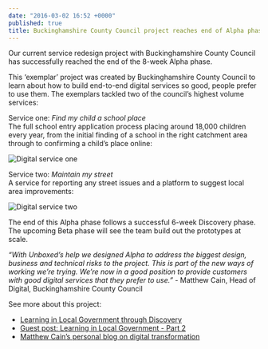 ```yaml
---
date: "2016-03-02 16:52 +0000"
published: true
title: Buckinghamshire County Council project reaches end of Alpha phase
---
```




Our current service redesign project with Buckinghamshire County Council has successfully reached the end of the 8-week Alpha phase.<br/>
 
This ‘exemplar’ project was created by Buckinghamshire County Council to learn about how to build end-to-end digital services so good, people prefer to use them. The exemplars tackled two of the council’s highest volume services:<br/> 

Service one: <i>Find my child a school place</i><br/>
The full school entry application process placing around 18,000 children every year, from the initial finding of a school in the right catchment area through to confirming a child’s place online:<br/>

![Digital service one](http://i1291.photobucket.com/albums/b548/grammccram/Screen%20Shot%202016-02-26%20at%2013.22.36_zpsjpdvq2mv.png)

Service two: <i>Maintain my street</i><br/>
A service for reporting any street issues and a platform to suggest local area improvements:<br/>

![Digital service two](http://i1291.photobucket.com/albums/b548/grammccram/Screen%20Shot%202016-02-26%20at%2013.22.12_zpsvdlmbv0d.png)

The end of this Alpha phase follows a successful 6-week Discovery phase. The upcoming Beta phase will see the team build out the prototypes at scale.<br/>

<i>“With Unboxed’s help we designed Alpha to address the biggest design, business and technical risks to the project. This is part of the new ways of working we’re trying. We’re now in a good position to provide customers with good digital services that they prefer to use.”</i> - Matthew Cain, Head of Digital, Buckinghamshire County Council<br/>

See more about this project:<br/>

- [Learning in Local Government through Discovery](https://unboxed.co/blog/learning-in-local-government-through-discovery/)
- [Guest post: Learning in Local Government - Part 2](https://unboxed.co/blog/guest-post-learning-in-local-government-part-2/)
- [Matthew Cain’s personal blog on digital transformation](http://matthewcain.co.uk/digitalbucks/)
